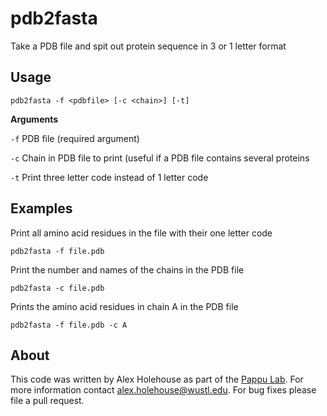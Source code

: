 pdb2fasta
=========

Take a PDB file and spit out protein sequence in 3 or 1 letter format

Usage
---------

    pdb2fasta -f <pdbfile> [-c <chain>] [-t] 
 
**Arguments**

`-f`  PDB file (required argument)

`-c`  Chain in PDB file to print (useful if a PDB file contains several proteins

`-t`  Print three letter code instead of 1 letter code

Examples
----------

Print all amino acid residues in the file with their one letter code

    pdb2fasta -f file.pdb  

Print the number and names of the chains in the PDB file
  
    pdb2fasta -c file.pdb 

Prints the amino acid residues in chain A in the PDB file

    pdb2fasta -f file.pdb -c A 
    
    
About
------

This code was written by Alex Holehouse as part of the [Pappu Lab](http://pappulab.wustl.edu/). For more information contact alex.holehouse@wustl.edu. For bug fixes please file a pull request.



